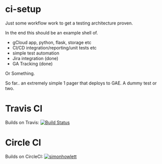 # ci-setup

Just some workflow work to get a testing architecture proven.

In the end this should be an example shell of.

- gCloud app, python, flask, storage etc
- CI/CD integration/reporting/unit tests etc
- simple test automation
- Jira integration (done)
- GA Tracking (done)

Or Something.

So far.. an extremely simple 1 pager that deploys to GAE. A dummy test or two.

# Travis CI
Builds on Travis: [![Build Status](https://travis-ci.com/simonhowlett/app-engine-ci.svg?branch=master)](https://travis-ci.com/simonhowlett/app-engine-ci)

# Circle CI
Builds on CircleCI: [![simonhowlett](https://circleci.com/gh/simonhowlett/app-engine-ci.svg?style=svg)](https://app.circleci.com/pipelines/github/simonhowlett/app-engine-ci)







